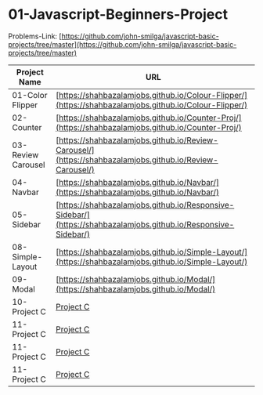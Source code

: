 # 01-Javascript-Beginners-Project

Problems-Link: [https://github.com/john-smilga/javascript-basic-projects/tree/master](https://github.com/john-smilga/javascript-basic-projects/tree/master)

| Project Name       | URL                           |
|--------------------|-------------------------------|
| 01-Color Flipper   | [https://shahbazalamjobs.github.io/Colour-Flipper/](https://shahbazalamjobs.github.io/Colour-Flipper/) |
| 02-Counter         | [https://shahbazalamjobs.github.io/Counter-Proj/](https://shahbazalamjobs.github.io/Counter-Proj/) |
| 03-Review Carousel | [https://shahbazalamjobs.github.io/Review-Carousel/](https://shahbazalamjobs.github.io/Review-Carousel/) |
| 04-Navbar          | [https://shahbazalamjobs.github.io/Navbar/](https://shahbazalamjobs.github.io/Navbar/) |
| 05-Sidebar         | [https://shahbazalamjobs.github.io/Responsive-Sidebar/](https://shahbazalamjobs.github.io/Responsive-Sidebar/) |
| 08-Simple-Layout   | [https://shahbazalamjobs.github.io/Simple-Layout/](https://shahbazalamjobs.github.io/Simple-Layout/) |
| 09-Modal           | [https://shahbazalamjobs.github.io/Modal/](https://shahbazalamjobs.github.io/Modal/) |
| 10-Project C       | [Project C](http://projectc.com) |
| 11-Project C       | [Project C](http://projectc.com) |
| 11-Project C       | [Project C](http://projectc.com) |
| 11-Project C       | [Project C](http://projectc.com) |
